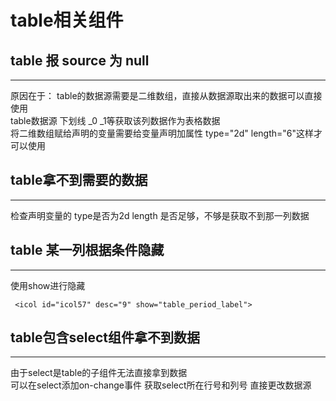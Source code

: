 # table相关组件

## table 报 source 为 null
**********************
原因在于： table的数据源需要是二维数组，直接从数据源取出来的数据可以直接使用  
table数据源 下划线 _0 _1等获取该列数据作为表格数据  
将二维数组赋给声明的变量需要给变量声明加属性 type="2d" length="6"这样才可以使用

## table拿不到需要的数据
**********
检查声明变量的 type是否为2d  length 是否足够，不够是获取不到那一列数据

## table 某一列根据条件隐藏
********************
使用show进行隐藏

```
 <icol id="icol57" desc="9" show="table_period_label">
```

## table包含select组件拿不到数据
*********
由于select是table的子组件无法直接拿到数据  
可以在select添加on-change事件 获取select所在行号和列号 直接更改数据源